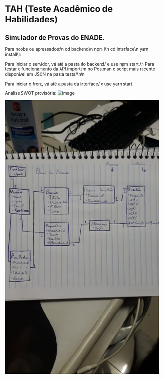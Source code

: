 # TAH (Teste Acadêmico de Habilidades)

## Simulador de Provas do ENADE.
Para noobs ou apressados:\n
cd backend\n
npm i\n
cd interface\n
yarn install\n

Para iniciar o servidor, vá até a pasta do backend/ e use npm start.\n
Para testar o funcionamento da API importem no Postman o script mais recente disponível em JSON na pasta tests/\n\n

Para iniciar o front, vá até a pasta da interface/ e use yarn start.

Análise SWOT provisória:
![image](https://user-images.githubusercontent.com/78800453/161669976-70d1401a-6fba-4ff2-8d22-31103d0316de.png)

![image](https://github.com/marcossiuves/TAH/blob/main/WhatsApp%20Image%202022-04-04%20at%2020.18.33.jpeg)
